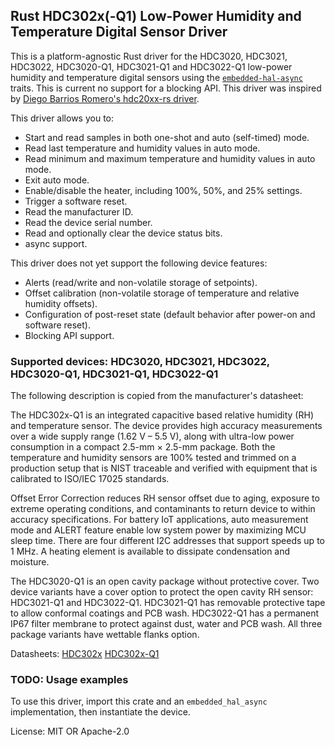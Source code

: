 ## Rust HDC302x(-Q1) Low-Power Humidity and Temperature Digital Sensor Driver

This is a platform-agnostic Rust driver for the HDC3020, HDC3021, HDC3022, HDC3020-Q1,
HDC3021-Q1 and HDC3022-Q1 low-power humidity and temperature digital sensors using the
[`embedded-hal-async`] traits.  This is current no support for a blocking API.  This driver was
inspired by [Diego Barrios Romero's hdc20xx-rs driver](https://github.com/eldruin/hdc20xx-rs).

[`embedded-hal-async`]: https://github.com/rust-embedded/embedded-hal/tree/master/embedded-hal-async

This driver allows you to:
- Start and read samples in both one-shot and auto (self-timed) mode.
- Read last temperature and humidity values in auto mode.
- Read minimum and maximum temperature and humidity values in auto mode.
- Exit auto mode.
- Enable/disable the heater, including 100%, 50%, and 25% settings.
- Trigger a software reset.
- Read the manufacturer ID.
- Read the device serial number.
- Read and optionally clear the device status bits.
- async support.

This driver does not yet support the following device features:
- Alerts (read/write and non-volatile storage of setpoints).
- Offset calibration (non-volatile storage of temperature and relative humidity offsets).
- Configuration of post-reset state (default behavior after power-on and software reset).
- Blocking API support.

### Supported devices: HDC3020, HDC3021, HDC3022, HDC3020-Q1, HDC3021-Q1, HDC3022-Q1

The following description is copied from the manufacturer's datasheet:

The HDC302x-Q1 is an integrated capacitive based relative humidity (RH) and temperature sensor.
The device provides high accuracy measurements over a wide supply range (1.62 V – 5.5 V), along
with ultra-low power consumption in a compact 2.5-mm × 2.5-mm package. Both the temperature and
humidity sensors are 100% tested and trimmed on a production setup that is NIST traceable and
verified with equipment that is calibrated to ISO/IEC 17025 standards.

Offset Error Correction reduces RH sensor offset due to aging, exposure to extreme operating
conditions, and contaminants to return device to within accuracy specifications. For battery
IoT applications, auto measurement mode and ALERT feature enable low system power by maximizing
MCU sleep time. There are four different I2C addresses that support speeds up to 1 MHz. A
heating element is available to dissipate condensation and moisture.

The HDC3020-Q1 is an open cavity package without protective cover. Two device variants have a
cover option to protect the open cavity RH sensor: HDC3021-Q1 and HDC3022-Q1. HDC3021-Q1 has
removable protective tape to allow conformal coatings and PCB wash. HDC3022-Q1 has a permanent
IP67 filter membrane to protect against dust, water and PCB wash. All three package variants
have wettable flanks option.

Datasheets:
  [HDC302x](https://www.ti.com/lit/ds/symlink/hdc3020.pdf)
  [HDC302x-Q1](https://www.ti.com/lit/ds/symlink/hdc3020-q1.pdf)

### TODO: Usage examples

To use this driver, import this crate and an `embedded_hal_async` implementation,
then instantiate the device.

License: MIT OR Apache-2.0
